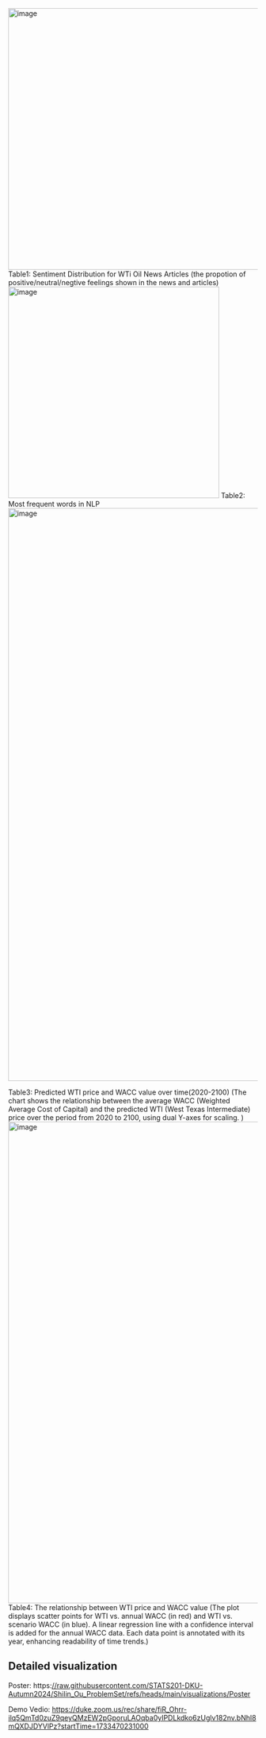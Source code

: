 <img width="527" alt="image" src="https://github.com/user-attachments/assets/f026ffa1-24dd-4fcb-b556-f9d307ec7428">
Table1: Sentiment Distribution for WTi Oil News Articles (the propotion of positive/neutral/negtive feelings shown in the news and articles)

<img width="426" alt="image" src="https://github.com/user-attachments/assets/092be6ce-4f80-49d3-8c32-a47a48f1f237">
Table2: Most frequent words in NLP
<img width="1154" alt="image" src="https://github.com/user-attachments/assets/7cad624e-b28d-4318-a2d1-995c68758d02">

Table3: Predicted WTI price and WACC value over time(2020-2100) (The chart shows the relationship between the average WACC (Weighted Average Cost of Capital) and the predicted WTI (West Texas Intermediate) price over the period from 2020 to 2100, using dual Y-axes for scaling. )
<img width="970" alt="image" src="https://github.com/user-attachments/assets/cce59fc3-d985-41e8-aaf9-d73c89a7bec2">
Table4: The relationship between WTI price and WACC value (The plot displays scatter points for WTI vs. annual WACC (in red) and WTI vs. scenario WACC (in blue). A linear regression line with a confidence interval is added for the annual WACC data. Each data point is annotated with its year, enhancing readability of time trends.)


## Detailed visualization
Poster: https:[//raw.githubusercontent.com/STATS201-DKU-Autumn2024/Shilin_Ou_ProblemSet/refs/heads/main/visualizations/Poster](https://github.com/STATS201-DKU-Autumn2024/Shilin_Ou_ProblemSet/blob/main/visualizations/Poster.png)


Demo Vedio: https://duke.zoom.us/rec/share/fiR_Ohrr-ilq5QmTd0zuZ9qeyQMzEW2pGporuLAOqba0yIPDLkdko6zUglv182nv.bNhl8mQXDJDYVlPz?startTime=1733470231000


